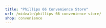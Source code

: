 ```yaml
---
title: "Phillips 66 Convenience Store"
url: /midvale/phillips-66-convenience-store/
shop: convenience
---
```

